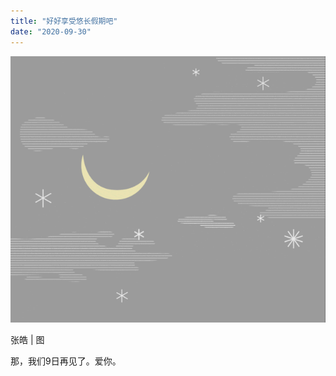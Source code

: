 ```yaml
---
title: "好好享受悠长假期吧"
date: "2020-09-30"
---
```


  

![连岳文章](images/连岳文章picture.jpg)

张皓 | 图  

  

那，我们9日再见了。爱你。
